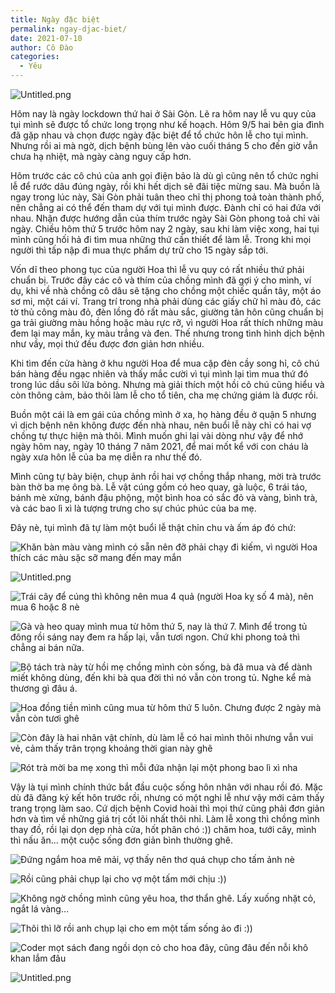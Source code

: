 ```yaml
---
title: Ngày đặc biệt
permalink: ngay-djac-biet/
date: 2021-07-10
author: Cô Đào
categories:
  - Yêu
---
```


![Untitled.png](/images/1f2a2e69-118f-4e94-9245-a3fa68d81d6c/Untitled_4.png)


Hôm nay là ngày lockdown thứ hai ở Sài Gòn. Lẽ ra hôm nay lễ vu quy của tụi mình sẽ được tổ chức long trọng như kế hoạch. Hôm 9/5 hai bên gia đình đã gặp nhau và chọn được ngày đặc biệt để tổ chức hôn lễ cho tụi mình. Nhưng rồi ai mà ngờ, dịch bệnh bùng lên vào cuối tháng 5 cho đến giờ vẫn chưa hạ nhiệt, mà ngày càng nguy cấp hơn.



Hôm trước các cô chú của anh gọi điện bảo là dù gì cũng nên tổ chức nghi lễ để rước dâu đúng ngày, rồi khi hết dịch sẽ đãi tiệc mừng sau. Mà buồn là ngay trong lúc này, Sài Gòn phải tuân theo chỉ thị phong toả toàn thành phố, nên chẳng ai có thể đến tham dự với tụi mình được. Đành chỉ có hai đứa với nhau. Nhận được hướng dẫn của thím trước ngày Sài Gòn phong toả chỉ vài ngày. Chiều hôm thứ 5 trước hôm nay 2 ngày, sau khi làm việc xong, hai tụi mình cũng hối hả đi tìm mua những thứ cần thiết để làm lễ. Trong khi mọi người thì tấp nập đi mua thực phẩm dự trữ cho 15 ngày sắp tới.



Vốn dĩ theo phong tục của người Hoa thì lễ vu quy có rất nhiều thứ phải chuẩn bị. Trước đây các cô và thím của chồng mình đã gợi ý cho mình, ví dụ, khi về nhà chồng cô dâu sẽ tặng cho chồng một chiếc quần tây, một áo sơ mi, một cái ví. Trang trí trong nhà phải dùng các giấy chữ hỉ màu đỏ, các tờ thủ công màu đỏ, đèn lồng đỏ rất màu sắc, giường tân hôn cũng chuẩn bị ga trải giường màu hồng hoặc màu rực rỡ, vì người Hoa rất thích những màu đem lại may mắn, kỵ màu trắng và đen. Thế nhưng trong tình hình dịch bệnh như vầy, mọi thứ đều được đơn giản hơn nhiều.



Khi tìm đến cửa hàng ở khu người Hoa để mua cặp đèn cầy song hỉ, cô chú bán hàng đều ngạc nhiên và thấy mắc cười vì tụi mình lại tìm mua thứ đó trong lúc dầu sôi lửa bỏng. Nhưng mà giải thích một hồi cô chú cũng hiểu và còn thông cảm, bảo thôi làm lễ cho tổ tiên, cha mẹ chứng giám là được rồi.



Buồn một cái là em gái của chồng mình ở xa, họ hàng đều ở quận 5 nhưng vì dịch bệnh nên không được đến nhà nhau, nên buổi lễ này chỉ có hai vợ chồng tự thực hiện mà thôi. Mình muốn ghi lại vài dòng như vậy để nhớ ngày hôm nay, ngày 10 tháng 7 năm 2021, để mai mốt kể với con cháu là ngày xưa hôn lễ của ba mẹ diễn ra như thế đó.



Mình cũng tự bày biện, chụp ảnh rồi hai vợ chồng thắp nhang, mời trà trước bàn thờ ba mẹ ông bà. Lễ vật cúng gồm có heo quay, gà luộc, 6 trái táo, bánh mè xửng, bánh đậu phộng, một bình hoa có sắc đỏ và vàng, bình trà, và các bao lì xì là tượng trưng cho sự chúc phúc của ba mẹ.



Đây nè, tụi mình đã tự làm một buổi lễ thật chỉn chu và ấm áp đó chứ:


![Khăn bàn màu vàng mình có sẵn nên đỡ phải chạy đi kiếm, vì người Hoa thích các màu sặc sỡ mang đến may mắn](/images/1f2a2e69-118f-4e94-9245-a3fa68d81d6c/Untitled_5.png)


![Untitled.png](/images/1f2a2e69-118f-4e94-9245-a3fa68d81d6c/Untitled_6.png)


![Trái cây để cúng thì không nên mua 4 quả (người Hoa kỵ số 4 mà), nên mua 6 hoặc 8 nè](/images/1f2a2e69-118f-4e94-9245-a3fa68d81d6c/Untitled_7.png)


![Gà và heo quay mình mua từ hôm thứ 5, nay là thứ 7. Mình để trong tủ đông rồi sáng nay đem ra hấp lại, vẫn tươi ngon. Chứ khi phong toả thì chẳng ai bán nữa.](/images/1f2a2e69-118f-4e94-9245-a3fa68d81d6c/Untitled_8.png)


![Bộ tách trà này từ hồi mẹ chồng mình còn sống, bà đã mua và để dành miết không dùng, đến khi bà qua đời thì nó vẫn còn trong tủ. Nghe kể mà thương gì đâu á.](/images/1f2a2e69-118f-4e94-9245-a3fa68d81d6c/Untitled_9.png)


![Hoa đồng tiền mình cũng mua từ hôm thứ 5 luôn. Chưng được 2 ngày mà vẫn còn tươi ghê](/images/1f2a2e69-118f-4e94-9245-a3fa68d81d6c/Untitled_10.png)


![Còn đây là hai nhân vật chính, dù làm lễ có hai mình thôi nhưng vẫn vui vẻ, cảm thấy trân trọng khoảng thời gian này ghê](/images/1f2a2e69-118f-4e94-9245-a3fa68d81d6c/Untitled_11.png)


![Rót trà mời ba mẹ xong thì mỗi đứa nhận lại một phong bao lì xì nha](/images/1f2a2e69-118f-4e94-9245-a3fa68d81d6c/Untitled_12.png)



Vậy là tụi mình chính thức bắt đầu cuộc sống hôn nhân với nhau rồi đó. Mặc dù đã đăng ký kết hôn trước rồi, nhưng có một nghi lễ như vậy mới cảm thấy trang trọng làm sao. Cứ dịch bệnh Covid hoài thì mọi thứ cũng phải đơn giản hơn và tìm về những giá trị cốt lõi nhất thôi nhỉ.
Làm lễ xong thì chồng mình thay đồ, rồi lại dọn dẹp nhà cửa, hốt phân chó :)) chăm hoa, tưới cây, mình thì nấu ăn... một cuộc sống đơn giản bình thường ghê.


![Đứng ngắm hoa mê mải, vợ thấy nên thơ quá chụp cho tấm ảnh nè](/images/1f2a2e69-118f-4e94-9245-a3fa68d81d6c/Untitled_13.png)


![Rồi cũng phải chụp lại cho vợ một tấm mới chịu :))](/images/1f2a2e69-118f-4e94-9245-a3fa68d81d6c/Untitled_14.png)


![Không ngờ chồng mình cũng yêu hoa, thơ thẩn ghê. Lấy xuống nhặt cỏ, ngắt lá vàng…](/images/1f2a2e69-118f-4e94-9245-a3fa68d81d6c/Untitled_15.png)


![Thôi thì lỡ rồi anh chụp lại cho em một tấm sống ảo đi :))](/images/1f2a2e69-118f-4e94-9245-a3fa68d81d6c/Untitled_16.png)


![Coder mọt sách đang ngồi dọn cỏ cho hoa đây, cũng đâu đến nỗi khô khan lắm đâu](/images/1f2a2e69-118f-4e94-9245-a3fa68d81d6c/Untitled_17.png)


![Untitled.png](/images/1f2a2e69-118f-4e94-9245-a3fa68d81d6c/Untitled_18.png)

